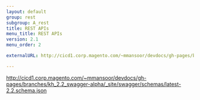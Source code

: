 ```yaml
---
layout: default
group: rest
subgroup: A_rest
title: REST APIs
menu_title: REST APIs
version: 2.1
menu_order: 2

externalURL: http://cicd1.corp.magento.com/~mmansoor/devdocs/gh-pages/branches/kh_2.2_swagger-alpha/_site/swagger/index_22.html

---
```


http://cicd1.corp.magento.com/~mmansoor/devdocs/gh-pages/branches/kh_2.2_swagger-alpha/_site/swagger/schemas/latest-2.2.schema.json

